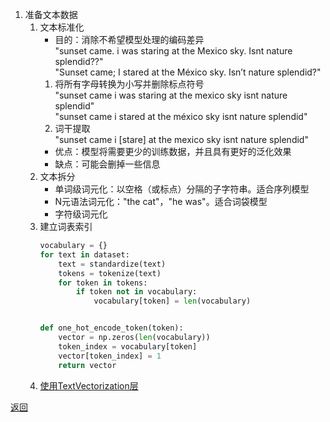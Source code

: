 1. 准备文本数据
   1. 文本标准化
      - 目的：消除不希望模型处理的编码差异\
      "sunset came. i was staring at the Mexico sky. Isnt nature splendid??"\
      "Sunset came; I stared at the México sky. Isn’t nature splendid?"
      1. 将所有字母转换为小写并删除标点符号\
        "sunset came i was staring at the mexico sky isnt nature splendid"\
        "sunset came i stared at the méxico sky isnt nature splendid"
      2. 词干提取\
        "sunset came i [stare] at the mexico sky isnt nature splendid"
      - 优点：模型将需要更少的训练数据，并且具有更好的泛化效果
      - 缺点：可能会删掉一些信息
   2. 文本拆分
      - 单词级词元化：以空格（或标点）分隔的子字符串。适合序列模型
      - N元语法词元化："the cat"，"he was"。适合词袋模型
      - 字符级词元化
   3. 建立词表索引
      ```python
      vocabulary = {}
      for text in dataset:
          text = standardize(text)
          tokens = tokenize(text)
          for token in tokens:
              if token not in vocabulary:
                  vocabulary[token] = len(vocabulary)
      
      
      def one_hot_encode_token(token):
          vector = np.zeros(len(vocabulary))
          token_index = vocabulary[token]
          vector[token_index] = 1
          return vector
      ```
   4. [使用TextVectorization层](text_data_preprocessing.ipynb)

[返回](../readme.md)
